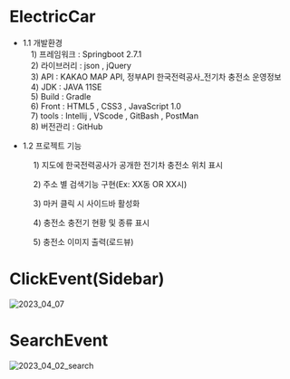 # ElectricCar

* 1.1 개발환경    
 1) 프레임워크 : Springboot 2.7.1    
 2) 라이브러리 : json , jQuery    
 3) API : KAKAO MAP API, 정부API 한국전력공사_전기차 충전소 운영정보     
 4) JDK : JAVA 11SE    
 5) Build : Gradle   
 6) Front : HTML5 , CSS3 , JavaScript 1.0    
 7) tools : Intellij , VScode , GitBash , PostMan    
 8) 버전관리 : GitHub    

* 1.2 프로젝트 기능


   1) 지도에 한국전력공사가 공개한 전기차 충전소 위치 표시

   2) 주소 별 검색기능 구현(Ex: XX동 OR XX시)

   3) 마커 클릭 시 사이드바 활성화
   
   4) 충전소 충전기 현황 및 종류 표시
   
   5) 충전소 이미지 출력(로드뷰)


# ClickEvent(Sidebar)
![2023_04_07](https://user-images.githubusercontent.com/84373336/230613364-955c10fa-4110-490f-871d-015f67029379.JPG)
# SearchEvent
![2023_04_02_search](https://user-images.githubusercontent.com/84373336/229350983-045fd4c1-1d12-4b3e-9af2-11575720ae40.png)
